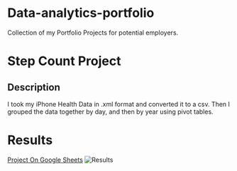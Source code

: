 # Data-analytics-portfolio
Collection of my Portfolio Projects for potential employers.

# Step Count Project
## Description
I took my iPhone Health Data in .xml format and 
converted it to a csv. Then I grouped the data 
together by day, and then by year using 
pivot tables. 

# Results

[Project On Google Sheets](https://docs.google.com/spreadsheets/d/1pHcWUKjbum978-fhWaMrSjbzpzMWPKDl0n3EsFn_4go/edit#gid=1128536580)
![Results](https://user-images.githubusercontent.com/76724804/167690021-d403a7f9-a168-4f28-9d77-e1109c94e119.png)
